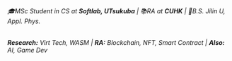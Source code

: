 ###### 🎓MSc Student in CS at **Softlab, UTsukuba** | 📚RA at **CUHK** | 📜B.S. Jilin U, Appl. Phys.
###### **Research:** Virt Tech, WASM | **RA:** Blockchain, NFT, Smart Contract | **Also:** AI, Game Dev
